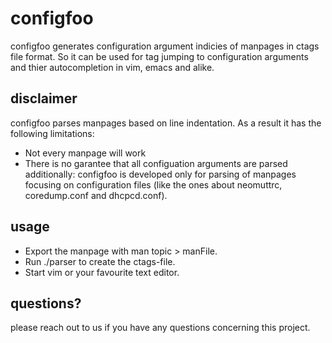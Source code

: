# configfoo
configfoo generates configuration argument indicies of manpages in ctags 
file format. So it can be used for tag jumping to configuration arguments 
and thier autocompletion in vim, emacs and alike. 

## disclaimer
configfoo parses manpages based on line indentation. As a result it has the 
following limitations:
* Not every manpage will work
* There is no garantee that all configuation arguments are parsed
additionally: configfoo is developed only for parsing of manpages focusing 
on configuration files (like the ones about neomuttrc, coredump.conf and dhcpcd.conf).

## usage
- Export the manpage with man topic > manFile.
- Run ./parser to create the ctags-file.
- Start vim or your favourite text editor.

## questions?
please reach out to us if you have any questions concerning this project.
